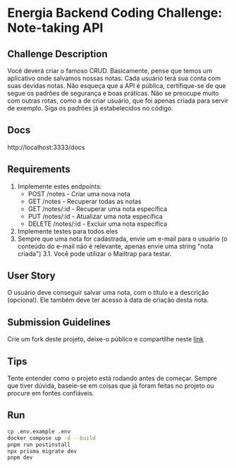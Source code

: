 # Energia Backend Coding Challenge: Note-taking API

## Challenge Description

Você deverá criar o famoso CRUD. Basicamente, pense que temos um aplicativo onde salvamos nossas notas. Cada usuário terá sua conta com suas devidas notas. Não esqueça que a API é pública, certifique-se de que segue os padrões de segurança e boas práticas. Não se preocupe muito com outras rotas, como a de criar usuário, que foi apenas criada para servir de exemplo. Siga os padrões já estabelecidos no código.

## Docs

http://localhost:3333/docs

## Requirements

1. Implemente estes endpoints:
   - POST /notes - Criar uma nova nota
   - GET /notes - Recuperar todas as notas
   - GET /notes/:id - Recuperar uma nota específica
   - PUT /notes/:id - Atualizar uma nota específica
   - DELETE /notes/:id - Excluir uma nota específica
2. Implemente testes para todos eles
3. Sempre que uma nota for cadastrada, envie um e-mail para o usuário (o conteúdo do e-mail não é relevante, apenas envie uma string "nota criada")
   3.1. Você pode utilizar o Mailtrap para testar.

## User Story

O usuário deve conseguir salvar uma nota, com o título e a descrição (opcional). Ele também deve ter acesso à data de criação desta nota.

## Submission Guidelines

Crie um fork deste projeto, deixe-o público e compartilhe neste [link](https://docs.google.com/forms/d/1X-lUQ15pCoo0zaROdd1OpaIUpIMGyeQw_TpQeKMFkl8/edit)

## Tips

Tente entender como o projeto está rodando antes de começar.
Sempre que tiver dúvida, baseie-se em coisas que já foram feitas no projeto ou procure em fontes confiáveis.

## Run

```bash
cp .env.example .env
docker compose up -d --build
pnpm run postinstall
npx prisma migrate dev
pnpm dev

```
